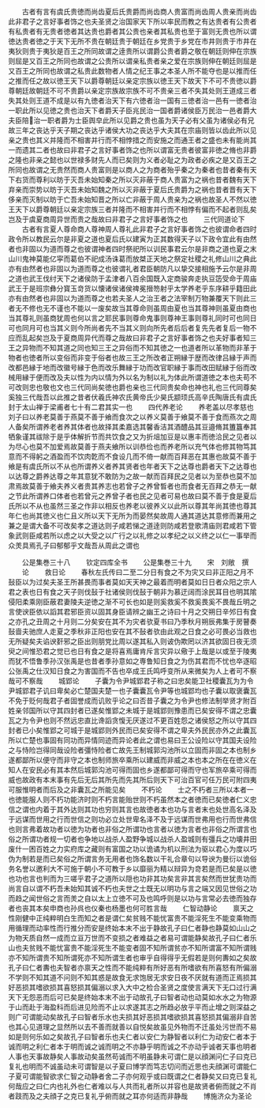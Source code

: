 <!-- { "loadSidebar": true } -->
　　古者有言有虞氏贵徳而尚齿夏后氏贵爵而尚齿商人贵富而尚齿周人贵亲而尚齿此非君子之言好事者饰之也夫圣贤之治国家天下所以率民而教之有达贵者有公贵者有私贵者有无贵者徳者其达贵也爵者其公贵也亲者其私贵也至于富则无贵也所以谓徳达贵者徳之于天下无所不贵在朝廷贵于朝廷在乡党贵于乡党在市井则贵于市井在夷狄则贵于夷狄是百王之所同故谓之逹贵所以谓爵公贵者爵之敬在朝廷则伸在宗族则屈是又百王之所同也故谓之公贵所以谓亲私贵者亲之爱在宗族则伸在朝廷则屈是又百王之所同也故谓之私贵此数物者人情之纪王事之本圣人所不能夺也是以推而任之推而任之故以徳王天下以爵尊朝廷以亲定宗族以徳王天下故天下不可不贵徳以爵尊朝廷故朝廷不可不贵爵以亲定宗族故宗族不可不贵亲三者不失其处则王道成三者失其处则王道不成是以有九徳者治天下有六徳者治一国有三徳者治一邑有一徳者治一职此所以见徳之贵也治天下者爵天子臣兆民治一国者爵诸侯臣万民治一邑者爵大夫臣陪治一职者爵为士臣舆皁此所以见爵之贵也虽为天子必有父虽为诸侯必有兄故三年之丧达乎天子期之丧达乎诸侯大功之丧达乎大夫其在宗庙则皆以齿此所以见亲之贵也其义并隆而不相害并行而不相悖措之而安施之而通王者之盛也未有能尚其一而遗其二者也故曰非君子之言好事者饰之也所以谓富无贵者彼富非徳之脩也非爵之隆也非亲之懿也以世禄多财先人而已矣则为义者必耻之为政者必疾之是又百王之所同也故谓之无贵然而商人贵富则是以商人之为商者殆乎秦之为秦者也昔者秦有天下右货而尊利以昉于灭吾未始知秦之所以灭非蔽于商人贵富为之祸也昔者魏有天下弃亲而崇势以昉于灭吾未始知魏之所以灭非蔽于夏后氏贵爵为之祸也昔者晋有天下侈亲而灭制以昉于亡吾未始知晋之所以亡非蔽于周人贵亲为之祸也故圣人不然以徳王天下以爵尊朝廷以亲定宗族三者并隆而不相害并行而不相悖有偏而不起者则乱矣岂及于虞夏商周异世而贵之哉故曰非君子之言好事者饰之也
　　三代同道论下
　　古者有言夏人尊命商人尊神周人尊礼此非君子之言好事者饰之也彼谓命者四时政令所以教民云尔是非夏之道也夏后氏以建寅为正其数得天子以下政令宜此有由然者也非固以为道而尊之也彼谓神者四时祭祀所以训民事君云尔是非商之道也夏之末山川鬼神莫能亿寜而葛伯不祀成汤诛葛而放桀正天地之祭定社稷之礼修山川之典此亦有由然者也非固以为道而尊之也彼谓礼者君臣朝防凡以挚交接相施予云尔是非周之道也武王伐纣天下之诸侯防于孟津者八百余国既入定商骏奔走执豆笾受命于周庙武王于是班宗彝分寳玉竒货以懐诸侯诸侯禆冕搢笏射乎太学养老乎东序耕乎籍田此亦有由然者也非固以为道而尊之也若夫圣人之治王者之法宰制万物兼覆天下则此三者无不修也无不谨也不能以一废矣故当其尊命则虽周由夏也当其尊神则虽夏由商也当其尊礼则虽商犹周也何以言之耶民事则尊命鬼事则尊神王事则尊礼同时可也同日可也同月可也当其义则今所尚者先不当其义则向所先者后后者复先先者复后一物不应而乱起矣岂及于夏商周异代而尊之哉故曰非君子之言好事者饰之也夫好事者知三王之异物而不知其道之同也知三王之异俗而不知其徳之一也道者所以革物而非革于物者也徳者所以变俗而非变于俗者也故三王之所改者正朔縁于歴而改律吕縁于声而改都邑縁于地而改徽号縁于色而改乐舞縁于功而改官职縁于事而改田赋縁于俗而改械用縁于便而改及夫以性为内以情为外以名为制以礼为体此所谓道徳之本也夫苟不可改则忠也敬也文也三代同尚矣徳也爵也亲也三代同贵矣命也神也礼也三代同尊矣奚独三代哉吾以此推之昔者伏羲氏神农氏黄帝氏少昊氏颛顼氏高辛氏陶唐氏有虞氏封于太山禅于梁甫者七十有二君其实一也
　　四代养老论
　　养老盖以尽孝慈也刘子曰以养老莫善于燕莫不善于飨而食次之以养义莫善于飨莫不善于食而燕次之周人备矣所谓养老者养其体者也故择其柔嘉选其馨香洁其酒醴品其豆邉脩其簠簋奉其牺象谨其祓除于是乎体解折节而共饮食之又为折俎加豆是以惠丰而徳洽民之见者以为尽心也莫不加爱焉故莫善于燕夫飨所以训恭俭也而养老所以充气体也修其物笃其意而不得躬之酒盈而不饮肉亁而不食设几而不倚一献而百拜恶在其惠也故莫不善于飨是有虞氏所以不从也所谓养义者养其贤者也年者天下之达尊也爵者天下之达尊也以达尊之爵养达尊之年其意犹不敢防为之故一献而百拜民之见者以为至恭也莫不加肃焉故莫善于飨夫养义者贵其养志也若曾子之养曾晳者也而食者无百拜之恭无一献之节此所谓养口体者也若曾元之养曾子者也民之见者可易也故曰莫不善于食是夏后氏所以不从也虽然三圣之作非以相反也养老以彼养义以此所以尊其年尚其徳也尊其年仁也尚其徳义也仁且义所以天下无所为而晏然矣故周人通其道达其意修而兼用之兼之是谓大备不可改矣孝之道达则子咸若悌之道逹则防咸若登歌清庙则君咸若下管象武则臣咸若所以虑之以大受之以广行之以礼修之以孝纪之以义终之以仁一事举而众羙具焉孔子曰郁郁乎文哉吾从周此之谓也









　　公是集巻三十八
　　钦定四库全书
　　公是集巻三十九
　　宋　刘敞　撰
　　论
　　救日论
　　春秋左氏传曰二至二分日有食之不为灾又曰非正阳之月不鼔臣以为过矣夫圣王所甚畏而事者莫如天天神之最着而明者莫如日日者众阳之宗人君之表也日有食之天子则伐鼔于社诸侯则伐鼔于朝非为慕迂阔而涂民耳目也明其隂侵阳柔乘刚臣蔽君妻陵夫逆徳之渐不可长也如是则奚救奚不救奚畏奚不畏哉丘明之言使谀臣依以謟其君邪臣资以固其身臣请辨之幽王之诗曰十月之交朔日辛邜日有食之亦孔之丑周之十月则二分矣安在其不为灾者欤夏书曰乃季秋月朔辰弗集于房瞽奏鼔啬夫驰庶人走夏之季秋非正阳也安在其不鼔者欤由此观之日食之必可畏必当救也无所疑矣夫谄谀姧邪之臣出则朋党比周以遂其私入则诐伪欺罔以济其欲固日夜无须臾之间惟恐君之觉已也日有食之是将喜焉庸肯斥言灾异以儆于上哉是以或至于陵夷而犹不悟鲁季孙汉张禹是也昔者季孙意如之専鲁知日食之为伤其君而不忧也卒逐昭公张禹之仕汉知日食之为害国而不告也卒成王氏鸣呼变所从来微矣为人上者可不察哉可不察哉
　　城郢论
　　子囊为令尹城郢君子称之曰忠矣能卫社稷囊瓦为为令尹城郢君子讥曰卑矣必亡楚国夫楚一也子囊囊瓦令尹等也城郢均也子囊以取褒囊瓦不免于贬何哉君子者固誉成而讥败乎论之曰否昔子囊之为令尹也修法制举贤才附百姓亲邻国所以守其四封者已遂矣惟郢之未城于是城郢则豫患而已矣安得不谓之忠囊瓦之为令尹也则不然远忠直比谗謟贪愎无厌遂过不更百姓怨之诸侯怒之所以守其四封者已小矣惟郢之可城于是城郢则外民而已矣安得不谓之卑夫外民民亦外之此囊瓦所以亡楚也事固有同功而异情同迹而异论者此之谓也易曰王公设险以守其国夫设险之与恃险岂得同哉设险者彊恃险者亡故先王制城郭沟池所以立固而非固之本也制乡遂都鄙所以便守而非守之本也制师旅卒乘所以建威而非威之本也本之所在在徳义在知人在安民必有其本然后城郭沟池可得而固也乡遂都鄙可得而守也军旅卒乘可得而威也故政有本末事有先后无后其所先而先其所后则天下可治百官可任万民可附四夷可服惟明者而后及之非囊瓦之所能见矣
　　不朽论
　　士之不朽者三所以本者一也徳能服人则不朽功能济时则不朽言能贻世则不朽虽然本之者徳而已矣徳者仁义忠信之谓也内着于其外达则其功也穷则其言也故徳者本也功与言者末也处世高名泽及于远谋而世用之行而世信之则功必立处世卑名泽不及于远谋而世弗用也行而世弗信也则言弗着故功者以徳为功者也非俗之所谓功也言者以徳为言者也非俗之所谓言也俗之所谓功者规一切者也争地以战杀人盈野争城以战杀人盈城则有彊兵之功壊井田废什一困百姓之力实府库之藏则有富国之功以诡谲为机以刑法为驱以君心为度以巧伪为制若是而已矣俗之所谓言务无用者也饰名数以干礼合章句以导谀为曼衍以诡俗务名誉以邀利大不可施于朝小不可教于乡以靡丽为精以辩异为竒若是而已矣是以徳也功也言也判而为三嗟乎君子之道所以隠也功非其功矣言非其言矣然而世犹贵功而尚言自以谓不朽吾未始知其诚不朽也夫世之士既无以明功与言之端又因见世俗之功而趋之闻世俗之言而羙之自以太上立徳不可及也鸣呼则是以功与言常必去徳而独存者也丧其本矣申商也孙呉也仪秦也杨墨也何可胜言哉
　　仁智动静论
　　禀天之性刚健中正纯粹明白生而知之者是谓仁矣贫贱不能忧富贵不能淫死生不能变乘物而用循理而动率性而行推分而安是终始本末不出于静故孔子曰仁者静也静莫如山山之为物天质自然一成而立亘万世而不变损之者难益之者易可谓能静矣故孔子曰仁者乐山也夫贫贱不能忧富贵不能淫死生不能变者固不知所谓贫亦不知所谓富不知所谓贱亦不知所谓贵不知所谓死亦不知所谓生者也审乎自得得乎无假若是则何夀如之矣故孔子曰仁者夀也夫智者亦禀天之性而不能纯粹有所好恶有所嗜欲有所喜怒有所偏溺不学则不知其道不问则不知其惑是故食无求饱居无求安日夜不厌就有道而正焉损其好恶损其嗜欲损其喜怒损其偏溺以求入大中之检合圣贤之度使言满天下无口过行满天下无怨恶而后可已矣是终始本末不出于动故孔子曰智者动也动莫如水水之为物源于山而赴于海盈科而后进见险而不止以求遂其志之所趋必放乎平而止增之则深益之则广可谓能动矣故孔子曰智者乐水也夫损其好恶损其嗜欲损其喜怒损其偏溺非自苦也其心见道理之显然所以去不善而就善以自悦矣故虽见外物而不迁虽处污世而不易如是则何乐如之矣故孔子曰智者乐也夫仁者以安仁为静智者以利仁为动安仁者本于诚而明之利仁者本于明而诚之诚而明之不亦静乎明而诚之不亦动乎诚者天事也明者人事也天事故静矣人事故动矣虽然苟诚而不明虽静未可谓仁是以顔渊问仁子曰克已复礼也明而不诚虽动未可谓智是以子夏曰博学而笃志切问而近思也夫顔渊可谓能仁子夏可谓能智欲求仁智之动静者舍二子亦何观乎或曰既谓之仁者静矣又曰克已复礼何哉应之曰仁内也礼外也仁者难以与人共而礼者所以并容也是故贤者俯而就之不肖者跂而及之夫顔子之克已复礼乎俯而就之耳亦何适而非静哉
　　博施济众为圣论
